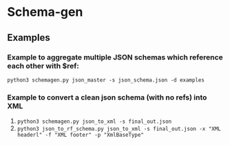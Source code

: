 # Schema-gen

## Examples

### Example to aggregate multiple JSON schemas which reference each other with $ref:

`python3 schemagen.py json_master -s json_schema.json -d examples`

### Example to convert a clean json schema (with no refs) into XML

1. `python3 schemagen.py json_to_xml -s final_out.json`
2. `python3 json_to_rf_schema.py json_to_xml -s final_out.json -x "XML headerl" -f "XML footer" -p "XmlBaseType"`
